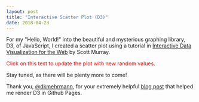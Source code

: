 ```yaml
---
layout: post
title: "Interactive Scatter Plot (D3)"
date: 2018-04-23
---
```

<script src="//code.jquery.com/jquery.js"></script>
<style>

            .axis path,
            .axis line {
                fill : none;  /* when we use CSS to style SVG elements, we should only use SVG attribute names,*/
                stroke: black; /* not regular CSS properties */
                shape-rendering: crispEdges;
            }

            .axis text {
                font-family: sans-serif;
                font-size: 11px;
            }

</style>
For my "Hello, World!" into the beautiful and mysterious graphing library, D3, of JavaScript, I created a scatter plot using a tutorial in <u>Interactive Data Visualization for the Web</u> by Scott Murray.  

<p class="button" style="color:red;">Click on this text to update the plot with new random values.</p> 

<div id="d3div"></div>
Stay tuned, as there will be plenty more to come!  
  
<script src="//d3js.org/d3.v3.min.js"></script>
<script>

					// Dynamic, random data set 
					var dataset = [];
					var numDataPoints = 50;
					var xRange = Math.random() * 1000;
					var yRange = Math.random() * 1000;
					for (var i = 0; i < numDataPoints; i++) { 
						var newNumber1 = Math.floor(Math.random() * xRange);
						var newNumber2 = Math.floor(Math.random() * yRange);
						dataset.push([newNumber1, newNumber2]);
					}

					// we want to keep our code flexible, so will
					// analyze our datasets on the fly
					d3.max(dataset, function(d) { 
						return d[0];
					})

					var padding = 30; // keeps labels from being cut off 
					var w = $("#d3div").width();
					var h = 400;

					// setting up dynamic scales
					var xScale = d3.scale.linear()
										 .domain([0, d3.max(dataset, function(d) { return d[0];})])
										 .range([padding, w - 2 * padding]); //instead of [0, w-0]. doubling keeps labels 
										 // on far right from being cut off 

					var yScale = d3.scale.linear()
										 .domain([0, d3.max(dataset, function(d) { return d[1];})])
										 .range([h - padding, padding]); // otherwise larger y-values are at the bottom


					var rScale = d3.scale.linear()
										 .domain([0, d3.max(dataset, function(d) { return d[1]; })])
										 .range([2, 5]);
					// setting up axes
					var xAxis = d3.svg.axis()
									  .scale(xScale)
									  .orient("bottom")
									  .ticks(5); // D3 interprets this as a mere suggestion 

					var yAxis = d3.svg.axis()
									  .scale(yScale)
									  .orient("left")
									  .ticks(5);

					// incorporating scaled values 
					var svg = d3.select("#d3div")
					            .append("svg")
					            .attr("width", w)
					            .attr("height", h);

					svg.selectAll("circle")
					    .data(dataset)
					    .enter()
					    .append("circle")
					    .attr("cx", function(d) {
					        return xScale(d[0]);
					    })
					    .attr("cy", function(d) {
					        return yScale(d[1]);
					    })
					    .attr("r", function(d) { 
					   		return rScale(d[1]);
					    });
					//labels 
					// svg.selectAll("text")
					// 	.data(dataset)
					// 	.enter()
					// 	.append("text")
					// 	.text(function(d) { 
					// 		return d[0] + ',' + d[1];
					// 	})
					// 	.attr("x", function(d) { 
					// 		return xScale(d[0]);
					// 	})
					// 	.attr("y", function(d) { 
					// 		return yScale(d[1]);
					// 	})
					// 	.attr("font-family", "sans-serif")
					// 	.attr("font-size", "11px")
					// 	.attr("fill", "red"); 

					// put this code at the end of the script so that it's generated after
					// the other elements and goes 'on top'
					svg.append("g")
						.attr("class", "x axis") // Assign "axis" class
						.attr("transform", "translate(0," + (h - padding) + ")") // put the axis on the bottom
						.call(xAxis); // see CSS styles in the <head> of our page 

					svg.append("g")
						.attr("class", "y axis")
						.attr("transform", "translate(" + padding + ",0)")
						.call(yAxis);

					// refresh data on click 
					d3.select('.button')
						.on("click", function() { 
							// Do something on click
							var dataset = [];
							var numDataPoints = 50;
							var xRange = Math.random() * 1000;
							var yRange = Math.random() * 1000;
							for (var i = 0; i < numDataPoints; i++) { 
								var newNumber1 = Math.floor(Math.random() * xRange);
								var newNumber2 = Math.floor(Math.random() * yRange);
								dataset.push([newNumber1, newNumber2]);
							}
							
							// Update scale domain
							xScale.domain([0, d3.max(dataset, function(d) { return d[0];})]);
							yScale.domain([0, d3.max(dataset, function(d) { return d[1];})]);

							// update all circles 
							svg.selectAll("circle")
								.data(dataset)
								.transition() // animation!
                                .delay(100)
                                .duration(1000)
                                // .ease("elastic")
							    .attr("cx", function(d) {
							        			return xScale(d[0]);
							    })
							    .attr("cy", function(d) {
							        			return yScale(d[1]);
							    })
							    .attr("r", function(d) { 
							   					return rScale(d[1]);
								});

							// update x axis
							svg.select(".x.axis")
								.transition()
								.duration(1000)
								.call(xAxis)

							// update y axis
							svg.select(".y.axis")
								.transition()
								.duration(1000)
								.call(yAxis);


						});




</script>
Thank you, [@dkmehrmann](http://github.com/dkmehrmann), for your extremely helpful 
[blog post](http://dkmehrmann.github.io/blog/2016/05/01/d3.html) that helped me render D3 in Github Pages.
